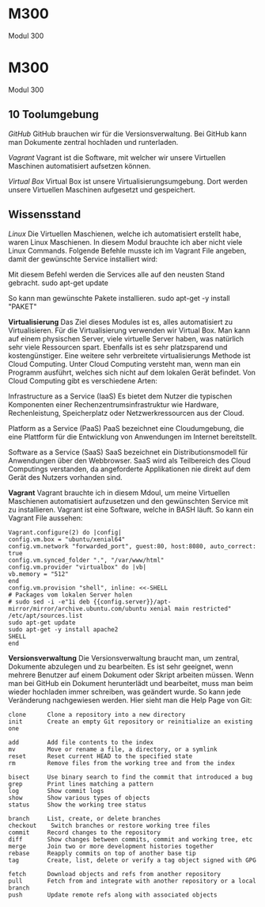 # M300
Modul 300
# M300
Modul 300

## 10 Toolumgebung

*GitHub*
GitHub brauchen wir für die Versionsverwaltung. Bei GitHub kann man Dokumente zentral hochladen und runterladen.

*Vagrant*
Vagrant ist die Software, mit welcher wir unsere Virtuellen Maschinen automatisiert aufsetzen können.

*Virtual Box*
Virtual Box ist unsere Virtualisierungsumgebung. Dort werden unsere Virtuellen Maschinen aufgesetzt und gespeichert.


## Wissensstand

*Linux*
Die Virtuellen Maschienen, welche ich automatisiert erstellt habe, waren Linux Maschienen.
In diesem Modul brauchte ich aber nicht viele Linux Commands. Folgende Befehle musste ich im Vagrant File angeben, damit der gewünschte Service installiert wird:

Mit diesem Befehl werden die Services alle auf den neusten Stand gebracht.
    sudo apt-get update

So kann man gewünschte Pakete installieren.
    sudo apt-get -y install "PAKET"


**Virtualisierung**
Das Ziel dieses Modules ist es, alles automatisiert zu Virtualisieren. Für die Virtualisierung verwenden wir Virtual Box. Man kann auf einem physischen Server, viele virtuelle Server haben, was natürlich sehr viele Ressourcen spart. Ebenfalls ist es sehr platzsparend und kostengünstiger.
Eine weitere sehr verbreitete virtualisierungs Methode ist Cloud Computing. Unter Cloud Computing versteht man, wenn man ein Programm ausführt, welches sich nicht auf dem lokalen Gerät befindet. Von Cloud Computing gibt es verschiedene Arten:

Infrastructure as a Service (IaaS)
Es bietet dem Nutzer die typischen Komponenten einer Rechenzentrumsinfrastruktur wie Hardware, Rechenleistung, Speicherplatz oder Netzwerkressourcen aus der Cloud.

Platform as a Service (PaaS)
PaaS bezeichnet eine Cloudumgebung, die eine Plattform für die Entwicklung von Anwendungen im Internet bereitstellt.

Software as a Service (SaaS)
SaaS bezeichnet ein Distributionsmodell für Anwendungen über den Webbrowser. SaaS wird als Teilbereich des Cloud Computings verstanden, da angeforderte Applikationen nie direkt auf dem Gerät des Nutzers vorhanden sind.


**Vagrant**
Vagrant brauchte ich in diesem Mdoul, um meine Virtuellen Maschienen automatisiert aufzusetzen und den gewünschten Service mit zu installieren. Vagrant ist eine Software, welche in BASH läuft. So kann ein Vagrant File aussehen:

    Vagrant.configure(2) do |config|
    config.vm.box = "ubuntu/xenial64"
    config.vm.network "forwarded_port", guest:80, host:8080, auto_correct: true
    config.vm.synced_folder ".", "/var/www/html"  
    config.vm.provider "virtualbox" do |vb|
    vb.memory = "512"  
    end
    config.vm.provision "shell", inline: <<-SHELL
    # Packages vom lokalen Server holen
    # sudo sed -i -e"1i deb {{config.server}}/apt-mirror/mirror/archive.ubuntu.com/ubuntu xenial main restricted" /etc/apt/sources.list 
    sudo apt-get update
    sudo apt-get -y install apache2 
    SHELL
    end


**Versionsverwaltung**
Die Versionsverwaltung braucht man, um zentral, Dokumente abzulegen und zu bearbeiten. Es ist sehr geeignet, wenn mehrere Benutzer auf einem Dokument oder Skript arbeiten müssen. Wenn man bei GitHub ein Dokument herunterlädt und bearbeitet, muss man beim wieder hochladen immer schreiben, was geändert wurde. So kann jede Veränderung nachgewiesen werden.
Hier sieht man die Help Page von Git:

    clone      Clone a repository into a new directory
    init       Create an empty Git repository or reinitialize an existing one

    add        Add file contents to the index
    mv         Move or rename a file, a directory, or a symlink
    reset      Reset current HEAD to the specified state
    rm         Remove files from the working tree and from the index

    bisect     Use binary search to find the commit that introduced a bug
    grep       Print lines matching a pattern
    log        Show commit logs
    show       Show various types of objects
    status     Show the working tree status

    branch     List, create, or delete branches
    checkout    Switch branches or restore working tree files
    commit     Record changes to the repository
    diff       Show changes between commits, commit and working tree, etc
    merge      Join two or more development histories together
    rebase     Reapply commits on top of another base tip
    tag        Create, list, delete or verify a tag object signed with GPG

    fetch      Download objects and refs from another repository
    pull       Fetch from and integrate with another repository or a local branch
    push       Update remote refs along with associated objects
